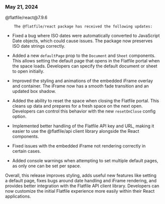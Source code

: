 
### May 21, 2024

<div style={{ display: "table", width: "auto" }}>

  <div style={{ display: "table-row", width: "auto" }}>
      <Snippet file="chips/wrappers.mdx" />
        <div style={{ float: "left", display: "table-column", paddingLeft: "30px", width: "calc(80% - 30px)" }}>
        @flatfile/react@7.9.6

        The @flatfile/react package has received the following updates:

- Fixed a bug where ISO dates were automatically converted to JavaScript Date objects, which could cause issues. The package now preserves ISO date strings correctly.

- Added a new `defaultPage` prop to the `Document` and `Sheet` components. This allows setting the default page that opens in the Flatfile portal when the space loads. Developers can specify the default document or sheet to open initially.

- Improved the styling and animations of the embedded iFrame overlay and container. The iFrame now has a smooth fade transition and an updated box shadow.

- Added the ability to reset the space when closing the Flatfile portal. This cleans up data and prepares for a fresh space on the next open. Developers can control this behavior with the new `resetOnClose` config option.

- Implemented better handling of the Flatfile API key and URL, making it easier to use the @flatfile/api client library alongside the React components.

- Fixed issues with the embedded iFrame not rendering correctly in certain cases.

- Added console warnings when attempting to set multiple default pages, as only one can be set per space.

Overall, this release improves styling, adds useful new features like setting a default page, fixes bugs around date handling and iFrame rendering, and provides better integration with the Flatfile API client library. Developers can now customize the initial Flatfile experience more easily within their React applications.
        </div>
  </div>

</div>

